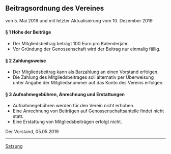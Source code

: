 ## Beitragsordnung des Vereines
von 5. Mai 2019 und mit letzter Aktualisierung vom 10. Dezember 2019

#### § 1 Höhe der Beiträge

* Der Mitgliedsbeitrag beträgt 100 Euro pro Kalenderjahr.
* Vor Gründung der Genossenschaft wird der Beitrag nur einmalig fällig.

#### § 2 Zahlungsweise

* Der Mitgliedsbeitrag kann als Barzahlung an einen Vorstand erfolgen.
* Die Zahlung des Mitgliedsbeitrages soll alternativ per Überweisung unter Angabe der Mitgliedsnummer auf das Konto des Vereins erfolgen.

#### § 3 Aufnahmegebühren, Anrechnung und Erstattungen

* Aufnahmegebühren werden für den Verein nicht erhoben.
* Eine Anrechnung von Beiträgen auf Genossenschaftsanteile findet nicht statt.
* Eine Erstattung von Mitgliedsbeiträgen erfolgt nicht.


Der Vorstand, 05.05.2019


-----

[Satzung](https://github.com/hacker-coop/wiki/blob/master/satzung.md)

